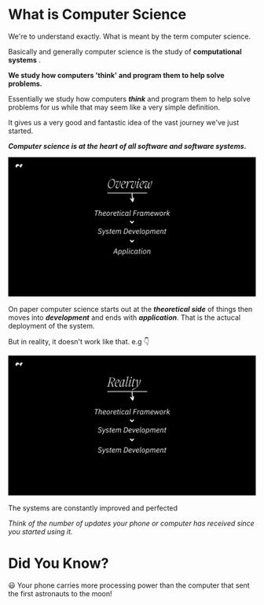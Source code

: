 # What is Computer Science

We're to understand exactly. What is meant by the term computer science.

Basically and generally computer science is the study of **computational systems** .

**We study how computers 'think' and program them to help solve problems.**

Essentially we study how computers ***think*** and program them to help solve problems for us while that may seem like a very simple definition.

It gives us a very good and fantastic idea of the vast journey we've just started.

***Computer science is at the heart of all software and software systems.***   

![alt text](https://github.com/opennote-cs/cs/blob/main/module%201%20/lesson%201/img/Overview.png)

On paper computer science starts out at the ***theoretical side*** of things then moves into ***development*** and ends with ***application***. That is the actucal deployment of the system. 

But in reality, it doesn't work like that. e.g 👇

![alt text](https://github.com/opennote-cs/cs/blob/main/module%201%20/lesson%201/img/Reality.png)

The systems are constantly improved and perfected

*Think of the number of updates your phone or computer has received since you started using it.*

# Did You Know?

😃 Your phone carries more processing power than the computer that sent the first astronauts to the moon! 
